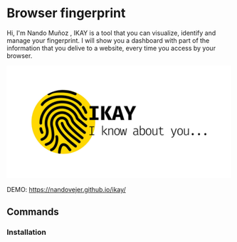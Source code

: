 # Browser fingerprint

Hi, I'm Nando Muñoz , IKAY is a tool that you can visualize, identify and manage your fingerprint. I will show you a dashboard with part of the information that you delive to a website, every time you access by your browser.

![Repo IKAY image ](assets/repo.jpg)

DEMO: https://nandovejer.github.io/ikay/

## Commands

### Installation

